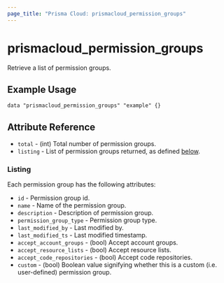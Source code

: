 ```yaml
---
page_title: "Prisma Cloud: prismacloud_permission_groups"
---
```


# prismacloud_permission_groups

Retrieve a list of permission groups.

## Example Usage

```hcl
data "prismacloud_permission_groups" "example" {}
```

## Attribute Reference

* `total` - (int) Total number of permission groups.
* `listing` - List of permission groups returned, as defined [below](#listing).

### Listing

Each permission group has the following attributes:

* `id` - Permission group id.
* `name` - Name of the permission group.
* `description` - Description of permission group.
* `permission_group_type` - Permission group type.
* `last_modified_by` - Last modified by.
* `last_modified_ts` - Last modified timestamp.
* `accept_account_groups` - (bool) Accept account groups.
* `accept_resource_lists` - (bool) Accept resource lists.
* `accept_code_repositories` - (bool) Accept code repositories.
* `custom` - (bool) Boolean value signifying whether this is a custom (i.e. user-defined) permission group.